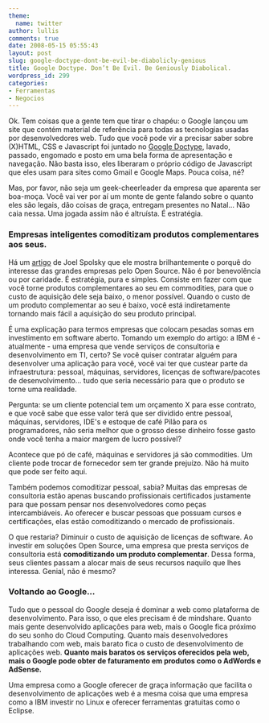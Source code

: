```yaml
---
theme:
  name: twitter
author: lullis
comments: true
date: 2008-05-15 05:55:43
layout: post
slug: google-doctype-dont-be-evil-be-diabolicly-genious
title: Google Doctype. Don’t Be Evil. Be Geniously Diabolical.
wordpress_id: 299
categories:
- Ferramentas
- Negocios
---
```


Ok. Tem coisas que a gente tem que tirar o chapéu: o Google lançou um site que contém material de referência para todas as tecnologias usadas por desenvolvedores web. Tudo que você pode vir a precisar saber sobre (X)HTML, CSS e Javascript foi juntado no [Google Doctype](http://code.google.com/p/doctype/), lavado, passado, engomado e posto em uma bela forma de apresentação e navegação. Não basta isso, eles liberaram o próprio código de Javascript que eles usam para sites como Gmail e Google Maps. Pouca coisa, né?

Mas, por favor, não seja um geek-cheerleader da empresa que aparenta ser boa-moça. Você vai ver por aí um monte de gente falando sobre o quanto eles são legais, dão coisas de graça, entregam presentes no Natal... Não caia nessa. Uma jogada assim não é altruísta.  É estratégia.


### Empresas inteligentes comoditizam produtos complementares aos seus.


Há um [artigo](http://brazil.joelonsoftware.com/Articles/StrategyLetterV.html) de Joel Spolsky que ele mostra brilhantemente o porquê do interesse das grandes empresas pelo Open Source. Não é por benevolência ou por caridade. É estratégia, pura e simples. Consiste em fazer com que você torne produtos complementares ao seu em commodities, para que o custo de aquisição dele seja baixo, o menor possível. Quando o custo de um produto complementar ao seu é baixo, você está indiretamente tornando mais fácil a aquisição do seu produto principal.

É uma explicação para termos empresas que colocam pesadas somas em investimento em software aberto. Tomando um exemplo do artigo: a IBM é - atualmente - uma empresa que vende serviços de consultoria e desenvolvimento em TI, certo? Se você quiser contratar alguém para desenvolver uma aplicação para você, você vai ter que custear parte da infraestrutura: pessoal, máquinas, servidores, licenças de software/pacotes de desenvolvimento... tudo que seria necessário para que o produto se torne uma realidade.

Pergunta: se um cliente potencial tem um orçamento X para esse contrato, e que você sabe que esse valor terá que ser dividido entre pessoal, máquinas, servidores, IDE's e estoque de café Pilão para os programadores, não seria melhor que o grosso desse dinheiro fosse gasto onde você tenha a maior margem de lucro possível?

Acontece que pó de café, máquinas e servidores já são commodities. Um cliente pode trocar de fornecedor sem ter grande prejuízo. Não há muito que pode ser feito aqui.

Também podemos comoditizar pessoal, sabia? Muitas das empresas de consultoria estão apenas buscando profissionais certificados justamente para que possam pensar nos desenvolvedores como peças intercambiáveis. Ao oferecer e buscar pessoas que possuam cursos e certificações, elas estão comoditizando o mercado de profissionais.

O que restaria? Diminuir o custo de aquisição de licenças de software. Ao investir em soluções Open Source, uma empresa que presta serviços de consultoria está **comoditizando um produto complementar**. Dessa forma, seus clientes passam a alocar mais de seus recursos naquilo que lhes interessa. Genial, não é mesmo?


### Voltando ao Google...


Tudo que o pessoal do Google deseja é dominar a web como plataforma de desenvolvimento. Para isso, o que eles precisam é de mindshare. Quanto mais gente desenvolvido aplicações para web, mais o Google fica próximo do seu sonho do Cloud Computing. Quanto mais desenvolvedores trabalhando com web, mais barato fica o custo de desenvolvimento de aplicações web. **Quanto mais baratos os serviços oferecidos pela web, mais o Google pode obter de faturamento em produtos como o AdWords e AdSense.**

Uma empresa como a Google oferecer de graça informação que facilita o desenvolvimento de aplicações web é a mesma coisa que uma empresa como a IBM investir no Linux e oferecer ferramentas gratuitas como o Eclipse.
